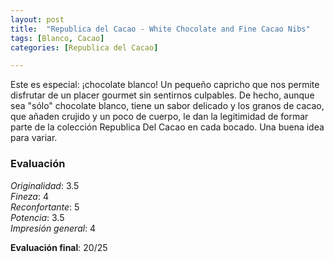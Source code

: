 ```yaml
---
layout: post
title:  "Republica del Cacao - White Chocolate and Fine Cacao Nibs"
tags: [Blanco, Cacao] 
categories: [Republica del Cacao]

---
```


Este es especial: ¡chocolate blanco! Un pequeño capricho que nos permite disfrutar de un placer gourmet sin sentirnos culpables. De hecho, aunque sea "sólo" chocolate blanco, tiene un sabor delicado y los granos de cacao, que añaden crujido y un poco de cuerpo, le dan la legitimidad de formar parte de la colección Republica Del Cacao en cada bocado.
Una buena idea para variar.

### Evaluación

_Originalidad_: 3.5  
_Fineza_: 4  
_Reconfortante_: 5  
_Potencia_: 3.5  
_Impresión general_: 4

**Evaluación final**: 20/25

